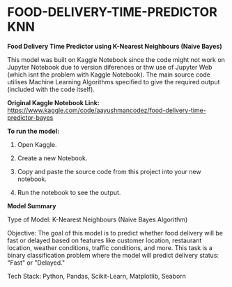 # FOOD-DELIVERY-TIME-PREDICTOR KNN
**Food Delivery Time Predictor using K-Nearest Neighbours (Naive Bayes)**

This model was built on Kaggle Notebook since the code might not work on Jupyter Notebook due to version diferences or thw use of Jupyter Web (which isnt the problem with Kaggle Notebook). The main source code utilises Machine Learning Algorithms specified to give the required output (included with the code itself).

**Original Kaggle Notebook Link:** https://www.kaggle.com/code/aayushmancodez/food-delivery-time-predictor-bayes

**To run the model:**

1) Open Kaggle.

2) Create a new Notebook.

3) Copy and paste the source code from this project into your new notebook.

4) Run the notebook to see the output.

**Model Summary**

Type of Model: K-Nearest Neighbours (Naive Bayes Algorithm)

Objective: The goal of this model is to predict whether food delivery will be fast or delayed based on features like customer location, restaurant location, weather conditions, traffic conditions, and more. This task is a binary classification problem where the model will predict delivery status: "Fast" or "Delayed."


Tech Stack: Python, Pandas, Scikit-Learn, Matplotlib, Seaborn
